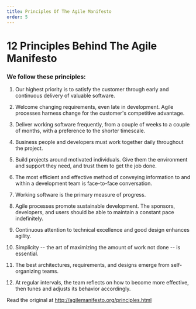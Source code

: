 ```yaml
---
title: Principles Of The Agile Manifesto
order: 5
---
```

# 12 Principles Behind The Agile Manifesto

### We follow these principles:

1. Our highest priority is to satisfy the customer through early and continuous delivery of valuable software.

2. Welcome changing requirements, even late in development. Agile processes harness change for the customer's competitive advantage.

3. Deliver working software frequently, from a couple of weeks to a couple of months, with a preference to the shorter timescale.

4. Business people and developers must work together daily throughout the project.

5. Build projects around motivated individuals. Give them the environment and support they need, and trust them to get the job done.

6. The most efficient and effective method of conveying information to and within a development team is face-to-face conversation.

7. Working software is the primary measure of progress.

8. Agile processes promote sustainable development. The sponsors, developers, and users should be able 
to maintain a constant pace indefinitely.

9. Continuous attention to technical excellence and good design enhances agility.

10. Simplicity -- the art of maximizing the amount of work not done -- is essential.

11. The best architectures, requirements, and designs emerge from self-organizing teams.

12. At regular intervals, the team reflects on how to become more effective, then tunes and adjusts its behavior accordingly.

Read the original at http://agilemanifesto.org/principles.html
